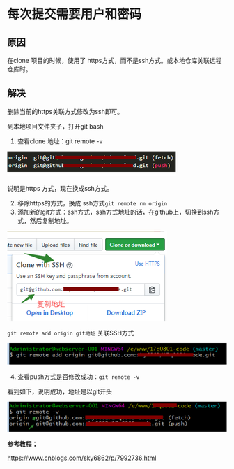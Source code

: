 # 每次提交需要用户和密码

## 原因

在clone 项目的时候，使用了 https方式，而不是ssh方式。或本地仓库关联远程仓库时。

## 解决

删除当前的https关联方式修改为ssh即可。

到本地项目文件夹子，打开git bash 

1. 查看clone 地址：git remote -v

 ![img](push_pwd-images/175002-20171206144556019-366805962.png)

 说明是https 方式，现在换成ssh方式。

2. 移除https的方式，换成 ssh方式`git remote rm origin`
3. 添加新的git方式：ssh方式，ssh方式地址的话，在github上，切换到ssh方式，然后复制地址。

![img](push_pwd-images/175002-20171206145130441-1957405526.png)

 `git remote add origin git地址` 关联SSH方式



![img](push_pwd-images/175002-20171206145238534-2109125620.png)

 

4. 查看push方式是否修改成功：`git remote -v`

看到如下，说明成功，地址是以git开头

![img](push_pwd-images/175002-20171206145438878-543321017.png)



**参考教程；**

https://www.cnblogs.com/sky6862/p/7992736.html
